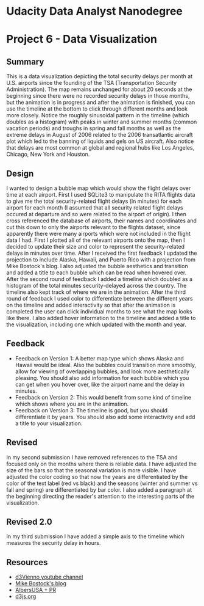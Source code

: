 # Udacity Data Analyst Nanodegree
# Project 6 - Data Visualization

## Summary

This is a data visualization depicting the total security delays per month at U.S. airports since the founding of the TSA (Transportation Security Administration). The map remains unchanged for about 20 seconds at the beginning since there were no recorded security delays in those months, but the animation is in progress and after the animation is finished, you can use the timeline at the bottom to click through different months and look more closely. Notice the roughly sinusoidal pattern in the timeline (which doubles as a histogram) with peaks in winter and summer months (common vacation periods) and troughs in spring and fall months as well as the extreme delays in August of 2006 related to the 2006 transatlantic aircraft plot which led to the banning of liquids and gels on US aircraft. Also notice that delays are most common at global and regional hubs like Los Angeles, Chicago, New York and Houston.

## Design

I wanted to design a bubble map which would show the flight delays over time at each airport. First I used SQLite3 to manipulate the RITA flights data to give me the total security-related flight delays (in minutes) for each airport for each month (I assumed that all security related flight delays occured at departure and so were related to the airport of origin). I then cross referenced the database of airports, their names and coordinates and cut this down to only the airports relevant to the flights dataset, since apparently there were many airports which were not included in the flight data I had. First I plotted all of the relevant airports onto the map, then I decided to update their size and color to represent the security-related delays in minutes over time. After I received the first feedback I updated the projection to include Alaska, Hawaii, and Puerto Rico with a projection from Mike Bostock's blog. I also adjusted the bubble aesthetics and transition and added a title to each bubble which can be read when hovered over. After the second round of feedback I added a timeline which doubled as a histogram of the total minutes security-delayed across the country. The timeline also kept track of where we are in the animation. After the third round of feedback I used color to differentiate between the different years on the timeline and added interactivity so that after the animation is completed the user can click individual months to see what the map looks like there. I also added hover information to the timeline and added a title to the visualization, including one which updated with the month and year.

## Feedback

- Feedback on Version 1: A better map type which shows Alaska and Hawaii would be ideal. Also the bubbles could transition more smoothly, allow for viewing of overlapping bubbles, and look more aesthetically pleasing. You should also add information for each bubble which you can get when you hover over, like the airport name and the delay in minutes.
- Feedback on Version 2: This would benefit from some kind of timeline which shows where you are in the animation.
- Feedback on Version 3: The timeline is good, but you should differentiate it by years. You should also add some interactivity and add a title to your visualization.

## Revised

In my second submission I have removed references to the TSA and focused only on the months where there is reliable data. I have adjusted the size of the bars so that the seasonal variation is more visible. I have adjusted the color coding so that now the years are differentiated by the color of the text label (red vs black) and the seasons (winter and summer vs fall and spring) are differentiated by bar color. I also added a paragraph at the beginning directing the reader's attention to the interesting parts of the visualization.

## Revised 2.0

In my third submission I have added a simple axis to the timeline which measures the security delay in hours.

## Resources
- [d3Vienno youtube channel](https://www.youtube.com/watch?v=n5NcCoa9dDU&list=PL6il2r9i3BqH9PmbOf5wA5E1wOG3FT22p)
- [Mike Bostock's blog](https://bl.ocks.org/)
- [AlbersUSA + PR](https://bl.ocks.org/mbostock/5629120)
- [d3js.org](https://d3js.org/)
